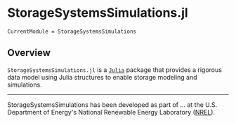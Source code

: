 # StorageSystemsSimulations.jl

```@meta
CurrentModule = StorageSystemsSimulations
```

## Overview

`StorageSystemsSimulations.jl` is a [`Julia`](http://www.julialang.org) package that provides a rigorous
data model using Julia structures to enable storage modeling and simulations.

* * *

StorageSystemsSimulations has been developed as part of ... at the U.S. Department of Energy's National Renewable Energy
Laboratory ([NREL](https://www.nrel.gov/)).
